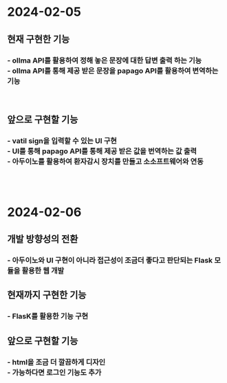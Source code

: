 <h1>2024-02-05</h1>
<h2>현재 구현한 기능</h2>
<h3>
  - ollma API를 활용하여 정해 놓은 문장에 대한 답변 출력 하는 기능
  <br>
  - ollma API를 통해 제공 받은 문장을 papago API를 활용하여 변역하는 기능
</h3>
<br>
<h2>앞으로 구현할 기능</h2>
<h3>
  - vatil sign을 입력할 수 있는 UI 구현
  <br>
  - UI를 통해 papago API를 통해 제공 받은 값을 번역하는 값 출력
  <br>
  - 아두이노를 활용하여 환자감시 장치를 만들고 소소프트웨어와 연동
</h3>
<br><br>
<h1>2024-02-06</h1>
<h2>개발 방향성의 전환</h2>
<h3>
  - 아두이노와 UI 구현이 아니라 접근성이 조금더 좋다고 판단되는 Flask 모듈을 활용한 웹 개발
</h3>
<h2>현재까지 구현한 기능</h2>
<h3>
  - FlasK를 활용한 기능 구현
</h3>
<h2>앞으로 구현할 기능</h2>
<h3>
  - html을 조금 더 깔끔하게 디자인
    <br>
  - 가능하다면 로그인 기능도 추가
</h3>
